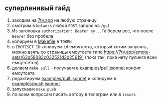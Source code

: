 ## суперленивый гайд
1. заходим на [7tv.app](https://7tv.app) на любую страницу
1. смотрим в `Network` любой `POST` запрос на `/gql`
1. Из заголовка `authorization: Bearer ey...T8` берем все, что после `Bearer` без пробела
1. копируем в [Makefile](./Makefile) в `TOKEN`
1. в `EMOTESET_ID` копируем `id` емоутсета, который хотим запулить, можно взять со страницы емоутсета типо https://7tv.app/emote-sets/63b58083c032521d3d256191 (пока так, пока нету пулинга всех емоутсетов)
1. делаем `make pull` - получаем в [examples/pull.jsonnet](examples/pull.jsonnet) конфиг емоутсета
1. редактируем [examples/pull.jsonnet](examples/pull.jsonnet) и копируем в [examples/push.jsonnet](examples/push.jsonnet)
1. запускаем `make push`
1. по всем вопросам писать автору в телеграм или в `issues`
